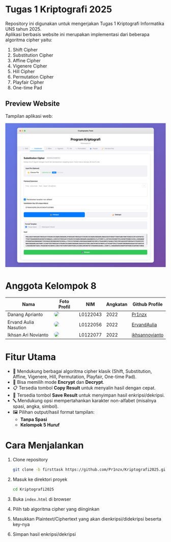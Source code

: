 # Tugas 1 Kriptografi 2025
Repository ini digunakan untuk mengerjakan Tugas 1 Kriptografi Informatika UNS tahun 2025.  
Aplikasi berbasis website ini merupakan implementasi dari beberapa algoritma cipher yaitu:
1. Shift Cipher
2. Substitution Cipher
3. Affine Cipher
4. Vigenere Cipher
5. Hill Cipher
6. Permutation Cipher
7. Playfair Cipher
8. One-time Pad

## Preview Website
Tampilan aplikasi web:  
<p align="center">
  <img src="img-readme/screenshot-web.jpeg" alt="Screenshot Website" width="600">
</p>

# Anggota Kelompok 8

| Nama              | Foto Profil                                                                 | NIM        | Angkatan | Github Profile                                                                 |
|-------------------|------------------------------------------------------------------------------|------------|----------|--------------------------------------------------------------------------------|
| Danang Aprianto   | <img src="https://github.com/Pr1nzx.png" width="70" style="border-radius:50%"> | L0122043   | 2022     | <a href="https://github.com/Pr1nzx" target="_blank">Pr1nzx</a>                 |
| Ervand Aulia Nasution      | <img src="https://github.com/ErvandAulia.png" width="70" style="border-radius:50%"> | L0122056   | 2022     | <a href="https://github.com/ErvandAulia" target="_blank">ErvandAulia</a>       |
| Ikhsan Ari Novianto      | <img src="https://github.com/ikhsannovianto.png" width="70" style="border-radius:50%"> | L0122077   | 2022     | <a href="https://github.com/ikhsannovianto" target="_blank">ikhsannovianto</a> |

# Fitur Utama
- 🔑 Mendukung berbagai algoritma cipher klasik (Shift, Substitution, Affine, Vigenere, Hill, Permutation, Playfair, One-time Pad).  
- 📝 Bisa memilih mode **Encrypt** dan **Decrypt**.  
- 📋 Tersedia tombol **Copy Result** untuk menyalin hasil dengan cepat.  
- 💾 Tersedia tombol **Save Result** untuk menyimpan hasil enkripsi/dekripsi.  
- 🔤 Mendukung opsi mempertahankan karakter non-alfabet (misalnya spasi, angka, simbol).  
- 🖼️ Pilihan output/hasil format tampilan:  
  - **Tanpa Spasi**  
  - **Kelompok 5 Huruf**  

# Cara Menjalankan
1. Clone repository
    ```bash
    git clone -b firsttask https://github.com/Pr1nzx/Kriptografi2025.git
    ```

2. Masuk ke direktori proyek
    ```bash
    cd Kriptografi2025
    ```

3. Buka `index.html` di browser

4. Pilih tab algoritma cipher yang diinginkan

5. Masukkan Plaintext/Ciphertext yang akan dienkripsi/didekripsi beserta key-nya

6. Simpan hasil enkripsi/dekripsi